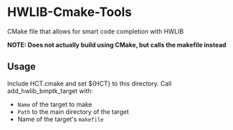 HWLIB-Cmake-Tools
========
CMake file that allows for smart code completion with HWLIB

**NOTE: Does not actually build using CMake, but calls the makefile instead**


Usage
---
Include HCT.cmake and set ${HCT} to this directory. 
Call add_hwlib_bmptk_target with:
- `Name` of the target to make
- `Path` to the main directory of the target
- Name of the target's `makefile`